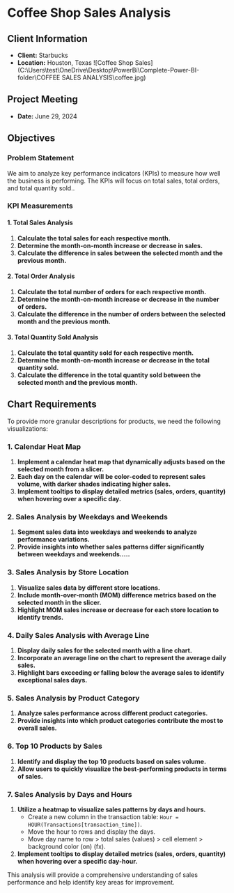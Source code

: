 
# Coffee Shop Sales Analysis

## Client Information
- **Client:** Starbucks
- **Location:** Houston, Texas
![Coffee Shop Sales](C:\Users\test\OneDrive\Desktop\PowerBi\Complete-Power-BI-folder\COFFEE SALES ANALYSIS\coffee.jpg)



## Project Meeting
- **Date:** June 29, 2024

## Objectives

### Problem Statement
We aim to analyze key performance indicators (KPIs) to measure how well the business is performing. The KPIs will focus on total sales, total orders, and total quantity sold..

### KPI Measurements

#### 1. Total Sales Analysis
1. **Calculate the total sales for each respective month.**
2. **Determine the month-on-month increase or decrease in sales.**
3. **Calculate the difference in sales between the selected month and the previous month.**

#### 2. Total Order Analysis
1. **Calculate the total number of orders for each respective month.**
2. **Determine the month-on-month increase or decrease in the number of orders.**
3. **Calculate the difference in the number of orders between the selected month and the previous month.**

#### 3. Total Quantity Sold Analysis
1. **Calculate the total quantity sold for each respective month.**
2. **Determine the month-on-month increase or decrease in the total quantity sold.**
3. **Calculate the difference in the total quantity sold between the selected month and the previous month.**

## Chart Requirements
To provide more granular descriptions for products, we need the following visualizations:

### 1. Calendar Heat Map
1. **Implement a calendar heat map that dynamically adjusts based on the selected month from a slicer.**
2. **Each day on the calendar will be color-coded to represent sales volume, with darker shades indicating higher sales.**
3. **Implement tooltips to display detailed metrics (sales, orders, quantity) when hovering over a specific day.**

### 2. Sales Analysis by Weekdays and Weekends
1. **Segment sales data into weekdays and weekends to analyze performance variations.**
2. **Provide insights into whether sales patterns differ significantly between weekdays and weekends.....**

### 3. Sales Analysis by Store Location
1. **Visualize sales data by different store locations.**
2. **Include month-over-month (MOM) difference metrics based on the selected month in the slicer.**
3. **Highlight MOM sales increase or decrease for each store location to identify trends.**

### 4. Daily Sales Analysis with Average Line
1. **Display daily sales for the selected month with a line chart.**
2. **Incorporate an average line on the chart to represent the average daily sales.**
3. **Highlight bars exceeding or falling below the average sales to identify exceptional sales days.**

### 5. Sales Analysis by Product Category
1. **Analyze sales performance across different product categories.**
2. **Provide insights into which product categories contribute the most to overall sales.**

### 6. Top 10 Products by Sales
1. **Identify and display the top 10 products based on sales volume.**
2. **Allow users to quickly visualize the best-performing products in terms of sales.**

### 7. Sales Analysis by Days and Hours
1. **Utilize a heatmap to visualize sales patterns by days and hours.**
   - Create a new column in the transaction table: `Hour = HOUR(Transactions[transaction_time])`.
   - Move the hour to rows and display the days.
   - Move day name to row > total sales (values) > cell element > background color (on) (fx).
2. **Implement tooltips to display detailed metrics (sales, orders, quantity) when hovering over a specific day-hour.**

This analysis will provide a comprehensive understanding of sales performance and help identify key areas for improvement.
